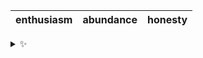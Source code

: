| enthusiasm | abundance | honesty |
| :--------: | :-------: | :-----: |

<details>
  <summary>✨</summary>
  These words are chosen at random each day. New words will appear here tomorrow morning.
</details>